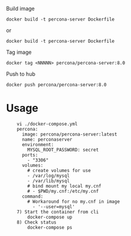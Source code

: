 Build image

  `docker build -t percona-server Dockerfile`

or

  `docker build -t percona-server Dockerfile`

Tag image
  
  `docker tag <NNNNN> percona/percona-server:8.0`

Push to hub

  `docker push percona/percona-server:8.0`
  
Usage
=====

        vi ./docker-compose.yml
        percona:
          image: percona/percona-server:latest
          name: perconaserver
          environment:
            MYSQL_ROOT_PASSWORD: secret
          ports:
            - "3306"
          volumes:
            # create volumes for use
            - /var/log/mysql
            - /var/lib/mysql
            # bind mount my local my.cnf
            # - $PWD/my.cnf:/etc/my.cnf
          command:
            # Workaround for no my.cnf in image
              - '--user=mysql'
        7) Start the container from cli
            docker-compose up
        8) Check status
            docker-compose ps
